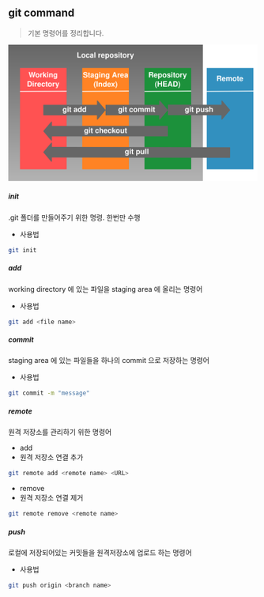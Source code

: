 ## git command

> 기본 명령어를 정리합니다.

![img](command.assets/featured.png)

##### init

.git 폴더를 만들어주기 위한 명령. 한번만 수행

- 사용법

```bash
git init
```



##### add

working directory 에 있는 파일을 staging area 에 올리는 명령어

- 사용법

```bash
git add <file name>
```



##### commit

staging area 에 있는 파일들을 하나의 commit 으로 저장하는 명령어

- 사용법

```bash
git commit -m "message"
```



##### remote

원격 저장소를 관리하기 위한 명령어

- add
- 원격 저장소 연결 추가

```bash
git remote add <remote name> <URL>
```



- remove
- 원격 저장소 연결 제거

```bash
git remote remove <remote name>
```



##### push

로컬에 저장되어있는 커밋들을 원격저장소에 업로드 하는 명령어

- 사용법

```bash
git push origin <branch name>
```



